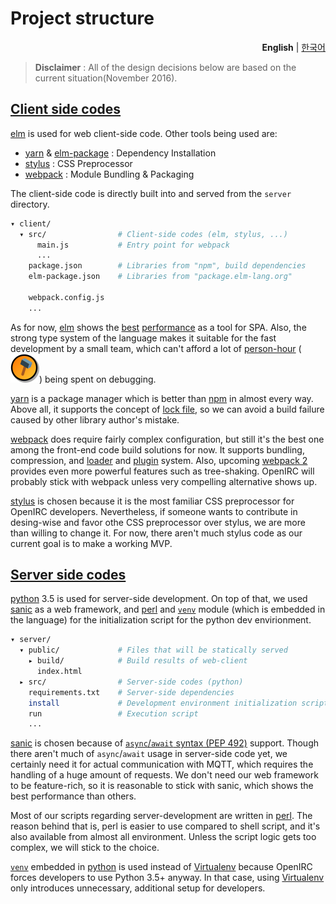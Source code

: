 Project structure
========
<p align=right>
  <strong>English</strong> |
  <a href=project-structure.kr.md>한국어</a>
</p>

> **Disclaimer** : All of the design decisions below are based on the current situation(November 2016).

[Client side codes](../client/)
--------
[elm] is used for web client-side code. Other tools being used are:

- [yarn] & [elm-package] : Dependency Installation
- [stylus] : CSS Preprocessor
- [webpack] : Module Bundling & Packaging

The client-side code is directly built into and served from the `server` directory.

```bash
▾ client/
  ▾ src/                # Client-side codes (elm, stylus, ...)
      main.js           # Entry point for webpack
      ...
    package.json        # Libraries from "npm", build dependencies
    elm-package.json    # Libraries from "package.elm-lang.org"

    webpack.config.js
    ...
```

As for now, [elm] shows the [best][blazing-fast-1] [performance][blazing-fast-2] as a tool for SPA. Also, the strong
type system of the language makes it suitable for the fast development by a small team, which can't afford a lot of
[person-hour] \(!["production" icon from Civilization V](img/production.svg)\) being spent on debugging.

[yarn] is a package manager which is better than [npm] in almost every way. Above all, it supports the concept of
[lock file], so we can avoid a build failure caused by other library author's mistake.

[webpack] does require fairly complex configuration, but still it's the best one among the front-end code build
solutions for now. It supports bundling, compression, and [loader] and [plugin] system. Also, upcoming [webpack 2]
provides even more powerful features such as tree-shaking. OpenIRC will probably stick with webpack unless very
compelling alternative shows up.

[stylus] is chosen because it is the most familiar CSS preprocessor for OpenIRC developers. Nevertheless, if someone
wants to contribute in desing-wise and favor othe CSS preprocessor over stylus, we are more than willing to change it.
For now, there aren't much stylus code as our current goal is to make a working MVP.

[elm]: http://elm-lang.org/
[person-hour]: https://en.wikipedia.org/wiki/Person-hour
[yarn]: https://yarnpkg.com/
[elm-package]: https://github.com/elm-lang/elm-package
[webpack]: https://webpack.github.io/
[stylus]: http://stylus-lang.com/
[blazing-fast-1]: http://elm-lang.org/blog/blazing-fast-html
[blazing-fast-2]: http://elm-lang.org/blog/blazing-fast-html-round-two
[npm]: https://github.com/npm/npm
[lock file]: https://yarnpkg.com/en/docs/yarn-lock
[webpack 2]: https://webpack.js.org/
[loader]: https://webpack.github.io/docs/using-loaders.html
[plugin]: https://webpack.github.io/docs/plugins.html

[Server side codes](../server/)
--------
[python] 3.5 is used for server-side development. On top of that, we used [sanic] as a web framework, and [perl] and
[`venv`] module (which is embedded in the language) for the initialization script for the python dev envirionment.

```bash
▾ server/
  ▾ public/             # Files that will be statically served
    ▸ build/            # Build results of web-client
      index.html
  ▸ src/                # Server-side codes (python)
    requirements.txt    # Server-side dependencies
    install             # Development environment initialization script
    run                 # Execution script
    ...
```

[sanic] is chosen because of [`async`/`await` syntax (PEP 492)][pep492] support. Though there aren't much of
`async`/`await` usage in server-side code yet, we certainly need it for actual communication with MQTT, which requires
the handling of a huge amount of requests. We don't need our web framework to be feature-rich, so it is reasonable to
stick with sanic, which shows the best performance than others.

Most of our scripts regarding server-development are written in [perl]. The reason behind that is, perl is easier to use
compared to shell script, and it's also available from almost all environment. Unless the script logic gets too complex,
we will stick to the choice.

[`venv`] embedded in [python] is used instead of [Virtualenv] because OpenIRC forces developers to use Python 3.5+
anyway. In that case, using [Virtualenv] only introduces unnecessary, additional setup for developers.

[python]: https://www.python.org/
[sanic]: https://github.com/channelcat/sanic
[perl]: https://www.perl.org/
[`venv`]: https://docs.python.org/3/library/venv.html
[pep492]: https://www.python.org/dev/peps/pep-0492/
[Virtualenv]: https://virtualenv.pypa.io/en/stable/
